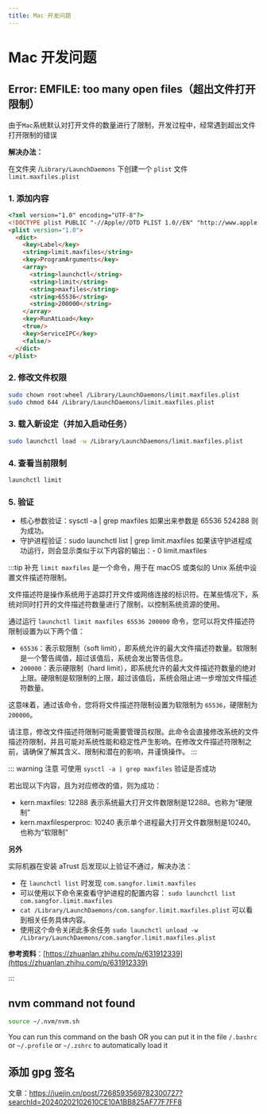```yaml
---
title: Mac 开发问题
---
```


# Mac 开发问题

## Error: EMFILE: too many open files（超出文件打开限制）

由于`Mac`系统默认对打开文件的数量进行了限制，开发过程中，经常遇到超出文件打开限制的错误

**解决办法：**

在文件夹 /`Library/LaunchDaemons` 下创建一个 `plist` 文件 `limit.maxfiles.plist`

### 1. 添加内容

```html
<?xml version="1.0" encoding="UTF-8"?>
<!DOCTYPE plist PUBLIC "-//Apple//DTD PLIST 1.0//EN" "http://www.apple.com/DTDs/PropertyList-1.0.dtd">
<plist version="1.0">
  <dict>
    <key>Label</key>
    <string>limit.maxfiles</string>
    <key>ProgramArguments</key>
    <array>
      <string>launchctl</string>
      <string>limit</string>
      <string>maxfiles</string>
      <string>65536</string>
      <string>200000</string>
    </array>
    <key>RunAtLoad</key>
    <true/>
    <key>ServiceIPC</key>
    <false/>
  </dict>
</plist>
```

### 2. 修改文件权限

```sh
sudo chown root:wheel /Library/LaunchDaemons/limit.maxfiles.plist
sudo chmod 644 /Library/LaunchDaemons/limit.maxfiles.plist
```

### 3. 载入新设定（并加入启动任务）

```sh
sudo launchctl load -w /Library/LaunchDaemons/limit.maxfiles.plist
```

### 4. 查看当前限制

```sh
launchctl limit
```

### 5. 验证

- 核心参数验证：sysctl -a | grep maxfiles 如果出来参数是 65536 524288 则为成功。
- 守护进程验证：sudo launchctl list | grep limit.maxfiles 如果该守护进程成功运行，则会显示类似于以下内容的输出：- 0 limit.maxfiles

:::tip 补充
`limit maxfiles` 是一个命令，用于在 macOS 或类似的 Unix 系统中设置文件描述符限制。

文件描述符是操作系统用于追踪打开文件或网络连接的标识符。在某些情况下，系统对同时打开的文件描述符数量进行了限制，以控制系统资源的使用。

通过运行 `launchctl limit maxfiles 65536 200000` 命令，您可以将文件描述符限制设置为以下两个值：

- `65536`：表示软限制（soft limit），即系统允许的最大文件描述符数量。软限制是一个警告阈值，超过该值后，系统会发出警告信息。
- `200000`：表示硬限制（hard limit），即系统允许的最大文件描述符数量的绝对上限。硬限制是软限制的上限，超过该值后，系统会阻止进一步增加文件描述符数量。

这意味着，通过该命令，您将将文件描述符限制设置为软限制为 `65536`，硬限制为 `200000`。

请注意，修改文件描述符限制可能需要管理员权限。此命令会直接修改系统的文件描述符限制，并且可能对系统性能和稳定性产生影响。在修改文件描述符限制之前，请确保了解其含义、限制和潜在的影响，并谨慎操作。
:::

::: warning 注意
可使用 `sysctl -a | grep maxfiles` 验证是否成功

若出现以下内容，且为对应修改的值，则为成功：

- kern.maxfiles: 12288 表示系统最大打开文件数限制是12288。也称为“硬限制”
- kern.maxfilesperproc: 10240 表示单个进程最大打开文件数限制是10240。也称为“软限制”


**另外**

实际机器在安装 aTrust 后发现以上验证不通过，解决办法：

- 在 `launchctl list` 时发现 `com.sangfor.limit.maxfiles`
- 可以使用以下命令来查看守护进程的配置内容： `sudo launchctl list com.sangfor.limit.maxfiles`
- `cat /Library/LaunchDaemons/com.sangfor.limit.maxfiles.plist` 可以看到相关任务具体内容。
- 使用这个命令关闭此多余任务 `sudo launchctl unload -w /Library/LaunchDaemons/com.sangfor.limit.maxfiles.plist`

**参考资料**：[https://zhuanlan.zhihu.com/p/631912339](https://zhuanlan.zhihu.com/p/631912339)

:::

## nvm command not found

```bash
source ~/.nvm/nvm.sh
```

You can run this command on the bash OR you can put it in the file `/.bashrc` or `~/.profile` or `~/.zshrc` to automatically load it

## 添加 gpg 签名

文章：https://juejin.cn/post/7268593569782300727?searchId=20240202102610CE10A1BB825AF77F7FF8
